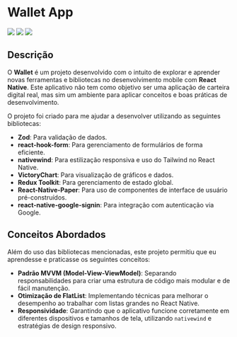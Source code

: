 # Wallet App

<!-- Adicione aqui as imagens do aplicativo -->
<p float="left">
  <img src="https://drive.google.com/uc?export=download&id=15uGuzkmZs0j5xrHUx50mPJPTn6ZK_fIy" />
  <img src="https://drive.google.com/uc?export=download&id=17VVjji5dJQi0GESx_M6TruHin_BDysYX" />
  <img src="https://drive.google.com/uc?export=download&id=1NX2bv98n8sndV24k7TDxUFx_7CjyDcQu" />
</p>

## Descrição

O **Wallet** é um projeto desenvolvido com o intuito de explorar e aprender novas ferramentas e bibliotecas no desenvolvimento mobile com **React Native**. Este aplicativo não tem como objetivo ser uma aplicação de carteira digital real, mas sim um ambiente para aplicar conceitos e boas práticas de desenvolvimento. 

O projeto foi criado para me ajudar a desenvolver utilizando as seguintes bibliotecas:

- **Zod**: Para validação de dados.
- **react-hook-form**: Para gerenciamento de formulários de forma eficiente.
- **nativewind**: Para estilização responsiva e uso do Tailwind no React Native.
- **VictoryChart**: Para visualização de gráficos e dados.
- **Redux Toolkit**: Para gerenciamento de estado global.
- **React-Native-Paper**: Para uso de componentes de interface de usuário pré-construídos.
- **react-native-google-signin**: Para integração com autenticação via Google.

## Conceitos Abordados

Além do uso das bibliotecas mencionadas, este projeto permitiu que eu aprendesse e praticasse os seguintes conceitos:

- **Padrão MVVM (Model-View-ViewModel)**: Separando responsabilidades para criar uma estrutura de código mais modular e de fácil manutenção.
- **Otimização de FlatList**: Implementando técnicas para melhorar o desempenho ao trabalhar com listas grandes no React Native.
- **Responsividade**: Garantindo que o aplicativo funcione corretamente em diferentes dispositivos e tamanhos de tela, utilizando `nativewind` e estratégias de design responsivo.

